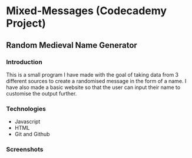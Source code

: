 # Mixed-Messages (Codecademy Project)
## Random Medieval Name Generator

### Introduction

This is a small program I have made with the goal of taking data from 3 different sources to create a randomised message in the form of a name. I have also made a basic website so that the user can input their name to customise the output further.

### Technologies

- Javascript
- HTML
- Git and Github

### Screenshots

